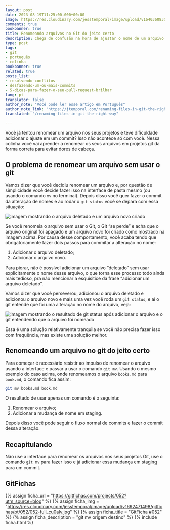```yaml
---
layout: post
date: 2023-08-19T11:25:00.000+00:00
image: https://res.cloudinary.com/jesstemporal/image/upload/v1640360835/covers/colinha_igmf4s.png
comments: true
bookbanner: true
title: Renomeando arquivos no Git do jeito certo
description: Chega de confusão na hora de ajustar o nome de um arquivo em projetos git
type: post
tags:
- git
- português
- colinha
bookbanner: true
related: true
posts_list:
- resolvendo-conflitos
- desfazendo-um-ou-mais-commits
- 5-dicas-para-fazer-o-seu-pull-request-brilhar
lang: pt
translator: false
author_note: "Você pode ler esse artigo em Português"
author_note_link: "https://jtemporal.com/renaming-files-in-git-the-right-way"
translated: "/renaming-files-in-git-the-right-way"

---
```


Você já tentou renomear um arquivo nos seus projetos e teve dificuldade adicionar o ajuste em um commit? Isso não acontece só com você. Nessa colinha você vai aprender a renomear os seus arquivos em projetos git da forma correta para evitar dores de cabeça.

## O problema de renomear um arquivo sem usar o git

Vamos dizer que você decidiu renomear um arquivo e, por questão de simplicidade você decide fazer isso na interface de pasta mesmo (ou usando o comando `mv` no terminal). Depois disso você quer fazer o commit da alteração de nomes e ao rodar o `git status` você se depara com essa situação:

![imagem mostrando o arquivo deletado e um arquivo novo criado](https://res.cloudinary.com/jesstemporal/image/upload/v1692470010/images/git-mv/001-renamed-file-deleted-git-status_shmq3h.png)

Se você renomeia o arquivo sem usar o Git, o Git “se perde” e acha que o arquivo original foi apagado e um arquivo novo foi criado como mostrado na imagem acima. Por causa desse comportamento, você acaba tendo que obrigatoriamente fazer dois passos para commitar a alteração no nome:

1. Adicionar o arquivo deletado;
2. Adicionar o arquivo novo.

Para piorar, não é possível adicionar um arquivo “deletado” sem usar explicitamente o nome desse arquivo, o que torna esse processo todo ainda mais tedioso, pra não mencionar a esquisitice da frase “adicionar um arquivo deletado”.

Vamos dizer que você perseverou, adicionou o arquivo deletado e adicionou o arquivo novo e mais uma vez você roda um `git status`, e ai o git entende que foi uma alteração no nome do arquivo, veja:

![imagem mostrando o resultado de git status após adicionar o arquivo e o git entendendo que o arquivo foi nomeado](https://res.cloudinary.com/jesstemporal/image/upload/v1692470010/images/git-mv/002-renamed-file-git-status_lley9v.png)

Essa é uma solução relativamente tranquila se você não precisa fazer isso com frequência, mas existe uma solução melhor.

## Renomeando um arquivo no git do jeito certo

Para começar é necessário resistir ao impulso de renomear o arquivo usando a interface e passar a usar o comando `git mv`. Usando o mesmo exemplo do caso acima, onde renomeamos o arquivo `books.md` para `book.md`, o comando fica assim:

```bash
git mv books.md book.md
```

O resultado de usar apenas um comando é o seguinte:

1. Renomear o arquivo;
2. Adicionar a mudança de nome em staging.

Depois disso você pode seguir o fluxo normal de commits e fazer o commit dessa alteração.

## Recapitulando

Não use a interface para renomear os arquivos nos seus projetos Git, use o comando `git mv` para fazer isso e já adicionar essa mudança em staging para um commit.


## GitFichas

{% assign ficha_url = "https://gitfichas.com/projects/052?utm_source=blog" %}
{% assign ficha_img = "https://res.cloudinary.com/jesstemporal/image/upload/v1692471498/gitfichas/pt/052/052-full_cu0alv.jpg" %}
{% assign ficha_title = "GitFicha #052" %}
{% assign ficha_description = "git mv origem destino" %}
{% include ficha.html %}
